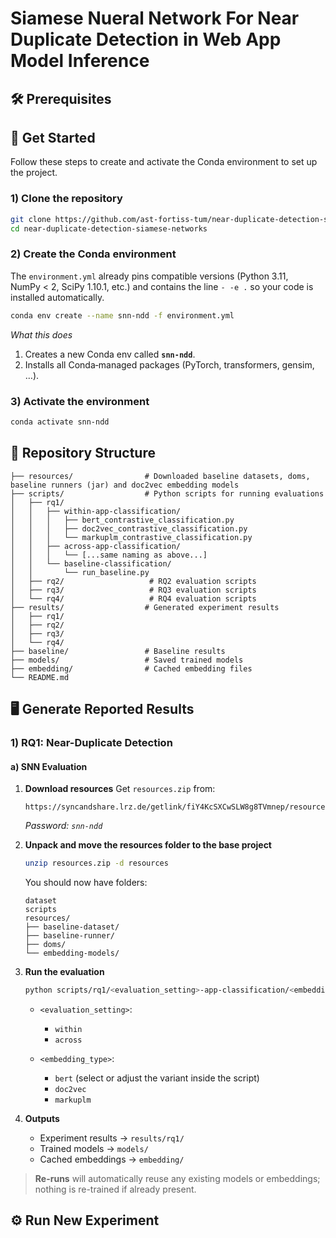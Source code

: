 # Siamese Nueral Network For Near Duplicate Detection in Web App Model Inference

## 🛠️ Prerequisites

## 🚀 Get Started

Follow these steps to create and activate the Conda environment to set up the project.


### 1) Clone the repository

```bash
git clone https://github.com/ast-fortiss-tum/near-duplicate-detection-siamese-networks.git
cd near-duplicate-detection-siamese-networks
```

### 2) Create the Conda environment

The `environment.yml` already pins compatible versions (Python 3.11, NumPy < 2, SciPy 1.10.1, etc.) and contains the line `- -e .` so your code is installed automatically.

```bash
conda env create --name snn-ndd -f environment.yml
```

*What this does*

1. Creates a new Conda env called **`snn-ndd`**.
2. Installs all Conda‑managed packages (PyTorch, transformers, gensim, …).

### 3) Activate the environment

```bash
conda activate snn-ndd
```


## 📂 Repository Structure

```
├── resources/                # Downloaded baseline datasets, doms, baseline runners (jar) and doc2vec embedding models
├── scripts/                  # Python scripts for running evaluations
│   ├── rq1/
│   │   ├── within-app-classification/
│   │   │   ├── bert_contrastive_classification.py
│   │   │   ├── doc2vec_contrastive_classification.py
│   │   │   └── markuplm_contrastive_classification.py
│   │   ├── across-app-classification/
│   │   │   └── [...same naming as above...]
│   │   └── baseline-classification/
│   │       └── run_baseline.py
│   ├── rq2/                   # RQ2 evaluation scripts
│   ├── rq3/                   # RQ3 evaluation scripts
│   └── rq4/                   # RQ4 evaluation scripts
├── results/                  # Generated experiment results
│   ├── rq1/
│   ├── rq2/
│   ├── rq3/
│   └── rq4/
├── baseline/                 # Baseline results
├── models/                   # Saved trained models
├── embedding/                # Cached embedding files
└── README.md                 
```


## 🖥️ Generate Reported Results


### 1) RQ1: Near-Duplicate Detection

#### a) SNN Evaluation

1. **Download resources**
   Get `resources.zip` from:

   ```
   https://syncandshare.lrz.de/getlink/fiY4KcSXCwSLW8g8TVmnep/resources.zip
   ```

   *Password: `snn-ndd`*

2. **Unpack and move the resources folder to the base project**

   ```bash
   unzip resources.zip -d resources
   ```

   You should now have folders:

   ```
   dataset
   scripts
   resources/
   ├── baseline-dataset/
   ├── baseline-runner/
   ├── doms/
   └── embedding-models/
   ```

3. **Run the evaluation**

   ```bash
   python scripts/rq1/<evaluation_setting>-app-classification/<embedding_type>_contrastive_classification.py
   ```

   * `<evaluation_setting>`:

     * `within`
     * `across`
   * `<embedding_type>`:

     * `bert` (select or adjust the variant inside the script)
     * `doc2vec`
     * `markuplm`

4. **Outputs**

   * Experiment results → `results/rq1/`
   * Trained models → `models/`
   * Cached embeddings → `embedding/`

> **Re-runs** will automatically reuse any existing models or embeddings; nothing is re-trained if already present.




## ⚙️ Run New Experiment

